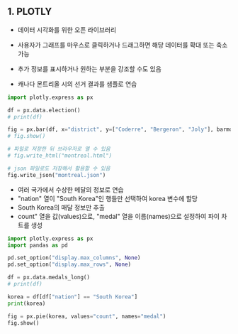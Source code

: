 ## 1. PLOTLY

- 데이터 시각화를 위한 오픈 라이브러리
-  사용자가 그래프를 마우스로 클릭하거나 드래그하면 해당 데이터를 확대 또는 축소 가능
- 추가 정보를 표시하거나 원하는 부분을 강조할 수도 있음



- 캐나다 몬트리올 시의 선거 결과를 샘플로 연습

```python
import plotly.express as px

df = px.data.election()
# print(df)

fig = px.bar(df, x="district", y=["Coderre", "Bergeron", "Joly"], barmode="group")
# fig.show()

# 파일로 저장한 뒤 브라우저로 열 수 있음
# fig.write_html("montreal.html")

# json 파일로도 저장해서 활용할 수 있음
fig.write_json("montreal.json")
```



- 여러 국가에서 수상한 메달의 정보로 연습
- "nation" 열이 "South Korea"인 행들만 선택하여 korea 변수에 할당
- South Korea의 매달 정보만 추출
- count" 열을 값(values)으로, "medal" 열을 이름(names)으로 설정하여 파이 차트를 생성

```python
import plotly.express as px
import pandas as pd

pd.set_option("display.max_columns", None)
pd.set_option("display.max_rows", None)

df = px.data.medals_long()
# print(df)

korea = df[df["nation"] == "South Korea"]
print(korea)

fig = px.pie(korea, values="count", names="medal")
fig.show()
```

